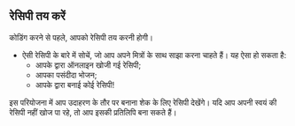 ## रेसिपी तय करें

कोडिंग करने से पहले, आपको रेसिपी तय करनी होगी।

+ ऐसी रेसिपी के बारे में सोचें, जो आप अपने मित्रों के साथ साझा करना चाहते हैं। यह ऐसा हो सकता है: 
    + आपके द्वारा ऑनलाइन खोजी गई रेसिपी;
    + आपका पसंदीदा भोजन;
    + आपके द्वारा बनाई कोई रेसिपी!

इस परियोजना में आप उदाहरण के तौर पर बनाना शेक के लिए रेसिपी देखेंगे। यदि आप अपनी स्वयं की रेसिपी नहीं खोज पा रहे, तो आप इसकी प्रतिलिपि बना सकते हैं।